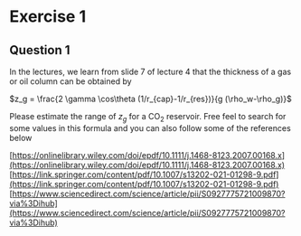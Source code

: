 # Exercise 1

## Question 1

In the lectures, we learn from slide 7 of lecture 4 that the thickness of a gas or oil column can be obtained by

$z_g =  \frac{2 \gamma \cos\theta (1/r_{cap}-1/r_{res})}{g (\rho_w-\rho_g)}$


Please estimate the range of $z_g$ for a CO$_2$ reservoir. Free feel to search for some values in this formula and you can also follow some of the references below

[https://onlinelibrary.wiley.com/doi/epdf/10.1111/j.1468-8123.2007.00168.x](https://onlinelibrary.wiley.com/doi/epdf/10.1111/j.1468-8123.2007.00168.x)    
[https://link.springer.com/content/pdf/10.1007/s13202-021-01298-9.pdf](https://link.springer.com/content/pdf/10.1007/s13202-021-01298-9.pdf)    
[https://www.sciencedirect.com/science/article/pii/S0927775721009870?via%3Dihub](https://www.sciencedirect.com/science/article/pii/S0927775721009870?via%3Dihub)





